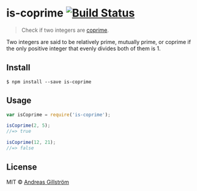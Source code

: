 # is-coprime [![Build Status](https://travis-ci.org/gillstrom/is-coprime.svg?branch=master)](https://travis-ci.org/gillstrom/is-coprime)

> Check if two integers are [coprime](https://en.wikipedia.org/wiki/Coprime_integers).

Two integers are said to be relatively prime, mutually prime, or coprime if the only positive integer that evenly divides both of them is 1.


## Install

```
$ npm install --save is-coprime
```


## Usage

```js
var isCoprime = require('is-coprime');

isCoprime(2, 5);
//=> true

isCoprime(12, 21);
//=> false
```


## License

MIT © [Andreas Gillström](http://github.com/gillstrom)
